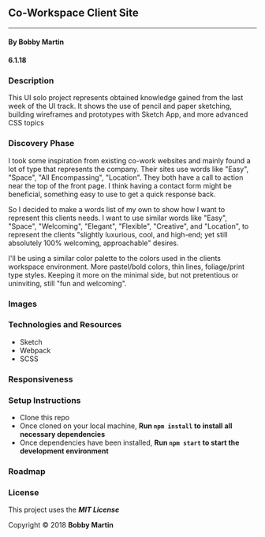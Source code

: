 ## Co-Workspace Client Site
---

#### By Bobby Martin
#### 6.1.18

### Description

This UI solo project represents obtained knowledge gained from the last week of the UI track. It shows the use of pencil and paper sketching, building wireframes and prototypes with Sketch App, and more advanced CSS topics

### Discovery Phase
I took some inspiration from existing co-work websites and mainly found a lot of type that represents the company. Their sites use words like "Easy", "Space", "All Encompassing", "Location". They both have a call to action near the top of the front page. I think having a contact form might be beneficial, something easy to use to get a quick response back. 

So I decided to make a words list of my own to show how I want to represent this clients needs. I want to use similar words like "Easy", "Space", "Welcoming", "Elegant", "Flexible", "Creative", and "Location", to represent the clients "slightly luxurious, cool, and high-end; yet still absolutely 100% welcoming, approachable" desires.

I'll be using a similar color palette to the colors used in the clients workspace environment. More pastel/bold colors, thin lines, foliage/print type styles. Keeping it more on the minimal side, but not pretentious or uninviting, still "fun and welcoming".

### Images


<!-- #### Desktop Version

![desktop user interface](link-to-screenshot-here)

#### Mobile Version

![mobile user interface](link-to-screenshot-here) -->

### Technologies and Resources

* Sketch
* Webpack
* SCSS

### Responsiveness



### Setup Instructions

* Clone this repo
* Once cloned on your local machine, **Run `npm install` to install all necessary dependencies**
* Once dependencies have been installed, **Run `npm start` to start the development environment**

### Roadmap

<!-- Is there work you plan on continuing doing on this project? Features you'd like to add?

* Consider
* Listing
* Them
* Here -->

### License

This project uses the **_MIT License_**

Copyright &copy; 2018 **Bobby Martin**
